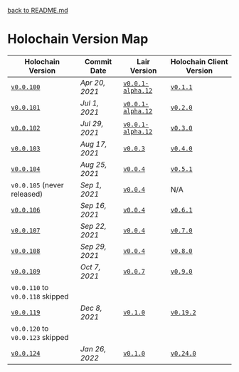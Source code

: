 [back to README.md](../README.md)

# Holochain Version Map

| Holochain Version                                                                                  | Commit Date    | Lair Version                                                                                         | Holochain Client Version                                                     |
|----------------------------------------------------------------------------------------------------|----------------|------------------------------------------------------------------------------------------------------|------------------------------------------------------------------------------|
| [`v0.0.100`](https://github.com/holochain/holochain/tree/3bd9181ea35c32993d1550591fd19720b31065f6) | *Apr 20, 2021* | [`v0.0.1-alpha.12`](https://github.com/holochain/lair/tree/2998dd3ad21928115b3a531cbc319e61bc896b78) | [`v0.1.1`](https://github.com/mjbrisebois/js-holochain-client/tree/v0.1.1)   |
| [`v0.0.101`](https://github.com/holochain/holochain/tree/ea726cc05aa6064c3b8b4f85fddf3e89429f018e) | *Jul 1, 2021*  | [`v0.0.1-alpha.12`](https://github.com/holochain/lair/tree/2998dd3ad21928115b3a531cbc319e61bc896b78) | [`v0.2.0`](https://github.com/mjbrisebois/js-holochain-client/tree/v0.2.0)   |
| [`v0.0.102`](https://github.com/holochain/holochain/tree/6535292238dc1fbd2b60433a2054f7787e4f060e) | *Jul 29, 2021* | [`v0.0.1-alpha.12`](https://github.com/holochain/lair/tree/2998dd3ad21928115b3a531cbc319e61bc896b78) | [`v0.3.0`](https://github.com/mjbrisebois/js-holochain-client/tree/v0.3.0)   |
| [`v0.0.103`](https://github.com/holochain/holochain/tree/f3d17d993ad8d988402cc01d73a0095484efbabb) | *Aug 17, 2021* | [`v0.0.3`](https://github.com/holochain/lair/tree/6a9aab37c90566328c13c4d048d1afaf75fc39a9)          | [`v0.4.0`](https://github.com/mjbrisebois/js-holochain-client/tree/v0.4.0)   |
| [`v0.0.104`](https://github.com/holochain/holochain/tree/d003eb7a45f1d7125c4701332202761721793d68) | *Aug 25, 2021* | [`v0.0.4`](https://github.com/holochain/lair/tree/d3155ac98ec550c6b5eb097923556958015f9354)          | [`v0.5.1`](https://github.com/mjbrisebois/js-holochain-client/tree/v0.5.1)   |
| `v0.0.105` (never released)                                                                        | *Sep 1, 2021*  | [`v0.0.4`](https://github.com/holochain/lair/tree/d3155ac98ec550c6b5eb097923556958015f9354)          | N/A                                                                          |
| [`v0.0.106`](https://github.com/holochain/holochain/tree/b11908875a9f6a09e8939fbf6f45ff658e3d10a6) | *Sep 16, 2021* | [`v0.0.4`](https://github.com/holochain/lair/tree/d3155ac98ec550c6b5eb097923556958015f9354)          | [`v0.6.1`](https://github.com/mjbrisebois/js-holochain-client/tree/v0.6.1)   |
| [`v0.0.107`](https://github.com/holochain/holochain/tree/221f3424a919224dcf1950d1059e8b88aba08f7b) | *Sep 22, 2021* | [`v0.0.4`](https://github.com/holochain/lair/tree/d3155ac98ec550c6b5eb097923556958015f9354)          | [`v0.7.0`](https://github.com/mjbrisebois/js-holochain-client/tree/v0.7.0)   |
| [`v0.0.108`](https://github.com/holochain/holochain/tree/cad04aec3fb5f137b2d224ab29dcc204af7b9821) | *Sep 29, 2021* | [`v0.0.4`](https://github.com/holochain/lair/tree/d3155ac98ec550c6b5eb097923556958015f9354)          | [`v0.8.0`](https://github.com/mjbrisebois/js-holochain-client/tree/v0.8.0)   |
| [`v0.0.109`](https://github.com/holochain/holochain/tree/e5a480ce735beaa8ae7434abdb1b6dc03d487ffa) | *Oct 7, 2021*  | [`v0.0.7`](https://github.com/holochain/lair/tree/bd92b76ad9cc18bc0c0db215e4bea9767c9003cf)          | [`v0.9.0`](https://github.com/mjbrisebois/js-holochain-client/tree/v0.9.0)   |
| `v0.0.110` to  `v0.0.118` skipped                                                                  |                |                                                                                                      |                                                                              |
| [`v0.0.119`](https://github.com/holochain/holochain/tree/9d9a556e8236234bcca64ee33620012c8a6ab095) | *Dec 8, 2021*  | [`v0.1.0`](https://github.com/holochain/lair/tree/0343621e0bfa2a941ecf53363003d1f28b7ef0e6)          | [`v0.19.2`](https://github.com/mjbrisebois/js-holochain-client/tree/v0.19.2) |
| `v0.0.120` to  `v0.0.123` skipped                                                                  |                |                                                                                                      |                                                                              |
| [`v0.0.124`](https://github.com/holochain/holochain/tree/4a449ee985053f5b8ee0f0688b949bd26bfcb3fc) | *Jan 26, 2022* | [`v0.1.0`](https://github.com/holochain/lair/tree/0343621e0bfa2a941ecf53363003d1f28b7ef0e6)          | [`v0.24.0`](https://github.com/mjbrisebois/js-holochain-client/tree/v0.24.0) |

